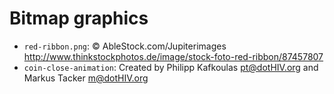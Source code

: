 # Bitmap graphics

 * `red-ribbon.png`: © AbleStock.com/Jupiterimages http://www.thinkstockphotos.de/image/stock-foto-red-ribbon/87457807
 * `coin-close-animation`: Created by Philipp Kafkoulas <pt@dotHIV.org> and Markus Tacker <m@dotHIV.org>